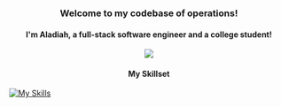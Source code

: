 <h3 align="center">Welcome to my codebase of operations!</h3>
<h4 align="center">I'm Aladiah, a full-stack software engineer and a college student!</h4>

<p align="center">
  <img align="center" src="https://github.com/seoll27/seoll27/blob/main/rampo.gif">
</p>

<h4 align="center">My Skillset</h4>

<p align="center">
  
  [![My Skills](https://skillicons.dev/icons?i=js,html,css,react,nodejs,mysql,php,bootstrap,tailwind,sass)](https://skillicons.dev)
  
</p>
